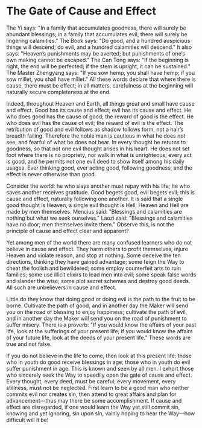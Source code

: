 # The Gate of Cause and Effect

The Yi says: "In a family that accumulates goodness, there will surely be abundant blessings; in a family that accumulates evil, there will surely be lingering calamities." The Book says: "Do good, and a hundred auspicious things will descend; do evil, and a hundred calamities will descend." It also says: "Heaven’s punishments may be averted; but punishments of one’s own making cannot be escaped." The Can Tong says: "If the beginning is right, the end will be perfected; if the stem is upright, it can be sustained." The Master Zhengyang says: "If you sow hemp, you shall have hemp; if you sow millet, you shall have millet." All these words declare that where there is cause, there must be effect; in all matters, carefulness at the beginning will naturally secure completeness at the end.

Indeed, throughout Heaven and Earth, all things great and small have cause and effect. Good has its cause and effect; evil has its cause and effect. He who does good has the cause of good; the reward of good is the effect. He who does evil has the cause of evil; the reward of evil is the effect. The retribution of good and evil follows as shadow follows form, not a hair’s breadth failing. Therefore the noble man is cautious in what he does not see, and fearful of what he does not hear. In every thought he returns to goodness, so that not one evil thought arises in his heart. He does not set foot where there is no propriety, nor walk in what is unrighteous; every act is good, and he permits not one evil deed to show itself among his daily usages. Ever thinking good, ever acting good, following goodness, and the effect is never otherwise than good.

Consider the world: he who slays another must repay with his life; he who saves another receives gratitude. Good begets good, evil begets evil; this is cause and effect, naturally following one another. It is said that a single good thought is Heaven, a single evil thought is Hell; Heaven and Hell are made by men themselves. Mencius said: "Blessings and calamities are nothing but what we seek ourselves." Laozi said: "Blessings and calamities have no door; men themselves invite them." Observe this, is not the principle of cause and effect clear and apparent?

Yet among men of the world there are many confused learners who do not believe in cause and effect. They harm others to profit themselves, injure Heaven and violate reason, and stop at nothing. Some deceive the ten directions, thinking they have gained advantage; some feign the Way to cheat the foolish and bewildered; some employ counterfeit arts to ruin families; some use illicit elixirs to lead men into evil; some speak false words and slander the wise; some plot secret schemes and destroy good deeds. All such are unbelievers in cause and effect.

Little do they know that doing good or doing evil is the path to the fruit to be borne. Cultivate the path of good, and in another day the Maker will send you on the road of blessing to enjoy happiness; cultivate the path of evil, and in another day the Maker will send you on the road of punishment to suffer misery. There is a proverb: "If you would know the affairs of your past life, look at the sufferings of your present life; if you would know the affairs of your future life, look at the deeds of your present life." These words are true and not false.

If you do not believe in the life to come, then look at this present life: those who in youth do good receive blessings in age; those who in youth do evil suffer punishment in age. This is known and seen by all men. I exhort those who sincerely seek the Way to speedily open the gate of cause and effect. Every thought, every deed, must be careful; every movement, every stillness, must not be neglected. First learn to be a good man who neither commits evil nor creates sin, then attend to great affairs and plan for advancement—thus may there be some accomplishment. If cause and effect are disregarded, if one would learn the Way yet still commit sin, knowing and yet ignoring, sin upon sin, vainly hoping to hear the Way—how difficult will it be!
